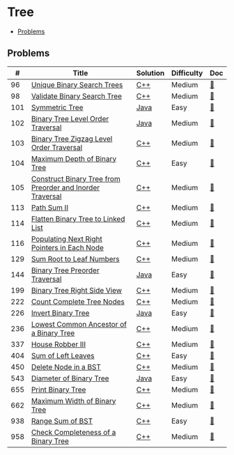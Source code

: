 # Tree

- [Problems](#problems)

## Problems

| #   | Title | Solution | Difficulty | Doc |
| --- | ----- | -------- | ---------- | --- |
| 96 | [Unique Binary Search Trees](https://leetcode.com/problems/unique-binary-search-trees/) | [C++](../../code/cpp/96.cpp) | Medium | [📃](../../docs/96.%20Unique%20Binary%20Search%20Trees.md) |
| 98 | [Validate Binary Search Tree](https://leetcode.com/problems/validate-binary-search-tree/) | [C++](../../code/cpp/98.cpp) | Medium | [📃](../../docs/98.%20Validate%20Binary%20Search%20Tree.md) |
| 101 | [Symmetric Tree](https://leetcode.com/problems/symmetric-tree/) | [Java](../../code/java/101.java) | Easy | [📃](../../docs/101.%20Symmetric%20Tree.md) |
| 102 | [Binary Tree Level Order Traversal](https://leetcode.com/problems/binary-tree-level-order-traversal/) | [Java](../../code/java/102.java) | Medium | [📃](../../docs/102.%20Binary%20Tree%20Level%20Order%20Traversal.md) |
| 103 | [Binary Tree Zigzag Level Order Traversal](https://leetcode.com/problems/binary-tree-zigzag-level-order-traversal/) | [C++](../../code/cpp/103.cpp) | Medium | [📃](../../docs/103.%20Binary%20Tree%20Zigzag%20Level%20Order%20Traversal.md) |
| 104 | [Maximum Depth of Binary Tree](https://leetcode.com/problems/maximum-depth-of-binary-tree/) | [C++](../../code/cpp/104.cpp) | Easy | [📃](../../docs/104.%20Maximum%20Depth%20of%20Binary%20Tree.md) |
| 105 | [Construct Binary Tree from Preorder and Inorder Traversal](https://leetcode.com/problems/construct-binary-tree-from-preorder-and-inorder-traversal/) | [C++](../../code/cpp/105.cpp) | Medium | [📃](../../docs/105.%20Construct%20Binary%20Tree%20from%20Preorder%20and%20Inorder%20Traversal.md) |
| 113 | [Path Sum II](https://leetcode.com/problems/path-sum-ii/) | [C++](../../code/cpp/113.cpp) | Medium | [📃](../../docs/113.%20Path%20Sum%20II.md) |
| 114 | [Flatten Binary Tree to Linked List](https://leetcode.com/problems/flatten-binary-tree-to-linked-list/) | [C++](../../code/cpp/114.cpp) | Medium | [📃](../../docs/114.%20Flatten%20Binary%20Tree%20to%20Linked%20List.md) |
| 116 | [Populating Next Right Pointers in Each Node](https://leetcode.com/problems/populating-next-right-pointers-in-each-node/) | [C++](../../code/cpp/116.cpp) | Medium | [📃](../../docs/116.%20Populating%20Next%20Right%20Pointers%20in%20Each%20Node.md) |
| 129 | [Sum Root to Leaf Numbers](https://leetcode.com/problems/sum-root-to-leaf-numbers/) | [C++](../../code/cpp/129.cpp) | Medium | [📃](../../docs/129.%20Sum%20Root%20to%20Leaf%20Numbers.md) |
| 144 | [Binary Tree Preorder Traversal](https://leetcode.com/problems/binary-tree-preorder-traversal/) | [Java](../../code/java/144.java) | Easy | [📃](../../docs/144.%20Binary%20Tree%20Preorder%20Traversal.md) |
| 199 | [Binary Tree Right Side View](https://leetcode.com/problems/binary-tree-right-side-view/) | [C++](../../code/cpp/199.cpp) | Medium | [📃](../../docs/199.%20Binary%20Tree%20Right%20Side%20View.md) |
| 222 | [Count Complete Tree Nodes](https://leetcode.com/problems/count-complete-tree-nodes/) | [C++](../../code/cpp/222.cpp) | Medium | [📃](../../docs/222.%20Count%20Complete%20Tree%20Nodes.md) |
| 226 | [Invert Binary Tree](https://leetcode.com/problems/invert-binary-tree/) | [Java](../../code/java/226.java) | Easy | [📃](../../docs/226.%20Invert%20Binary%20Tree.md) |
| 236 | [Lowest Common Ancestor of a Binary Tree](https://leetcode.com/problems/lowest-common-ancestor-of-a-binary-tree/) | [C++](../../code/cpp/236.cpp) | Medium | [📃](../../docs/236.%20Lowest%20Common%20Ancestor%20of%20a%20Binary%20Tree.md) |
| 337 | [House Robber III](https://leetcode.com/problems/house-robber-iii/) | [C++](../../code/cpp/337.cpp) | Medium | [📃](../../docs/337.%20House%20Robber%20III.md) |
| 404 | [Sum of Left Leaves](https://leetcode.com/problems/sum-of-left-leaves/) | [C++](../../code/cpp/404.cpp) | Easy | [📃](../../docs/404.%20Sum%20of%20Left%20Leaves.md) |
| 450 | [Delete Node in a BST](https://leetcode.com/problems/delete-node-in-a-bst/) | [C++](../../code/cpp/450.cpp) | Medium | [📃](../../docs/450.%20Delete%20Node%20in%20a%20BST.md) |
| 543 | [Diameter of Binary Tree](https://leetcode.com/problems/diameter-of-binary-tree/) | [Java](../../code/java/543.java) | Easy | [📃](../../docs/543.%20Diameter%20of%20Binary%20Tree.md) |
| 655 | [Print Binary Tree](https://leetcode.com/problems/print-binary-tree/) | [C++](../../code/cpp/655.cpp) | Medium | [📃](../../docs/655.%20Print%20Binary%20Tree.md) |
| 662 | [Maximum Width of Binary Tree](https://leetcode.com/problems/maximum-width-of-binary-tree/) | [C++](../../code/cpp/662.cpp) | Medium | [📃](../../docs/662.%20Maximum%20Width%20of%20Binary%20Tree.md) |
| 938 | [Range Sum of BST](https://leetcode.com/problems/range-sum-of-bst/) | [C++](../../code/cpp/938.cpp) | Easy | [📃](../../docs/938.%20Range%20Sum%20of%20BST.md) |
| 958 | [Check Completeness of a Binary Tree](https://leetcode.com/problems/check-completeness-of-a-binary-tree/) | [C++](../../code/cpp/958.cpp) | Medium | [📃](../../docs/958.%20Check%20Completeness%20of%20a%20Binary%20Tree.md) |
